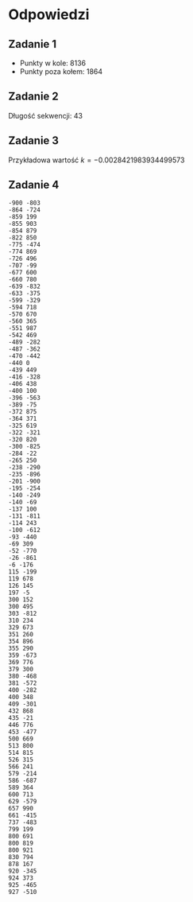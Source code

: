 # Odpowiedzi

## Zadanie 1

- Punkty w kole: $8136$
- Punkty poza kołem: $1864$

## Zadanie 2

Długość sekwencji: $43$

## Zadanie 3

Przykładowa wartość $k=-0.0028421983934499573$

## Zadanie 4

``` linenums="1"
-900 -803
-864 -724
-859 199
-855 903
-854 879
-822 850
-775 -474
-774 869
-726 496
-707 -99
-677 600
-660 780
-639 -832
-633 -375
-599 -329
-594 718
-570 670
-560 365
-551 987
-542 469
-489 -282
-487 -362
-470 -442
-440 0
-439 449
-416 -328
-406 438
-400 100
-396 -563
-389 -75
-372 875
-364 371
-325 619
-322 -321
-320 820
-300 -825
-284 -22
-265 250
-238 -290
-235 -896
-201 -900
-195 -254
-140 -249
-140 -69
-137 100
-131 -811
-114 243
-100 -612
-93 -440
-69 309
-52 -770
-26 -861
-6 -176
115 -199
119 678
126 145
197 -5
300 152
300 495
303 -812
310 234
329 673
351 260
354 896
355 290
359 -673
369 776
379 300
380 -468
381 -572
400 -282
400 348
409 -301
432 868
435 -21
446 776
453 -477
500 669
513 800
514 815
526 315
566 241
579 -214
586 -687
589 364
600 713
629 -579
657 990
661 -415
737 -483
799 199
800 691
800 819
800 921
830 794
878 167
920 -345
924 373
925 -465
927 -510
```
